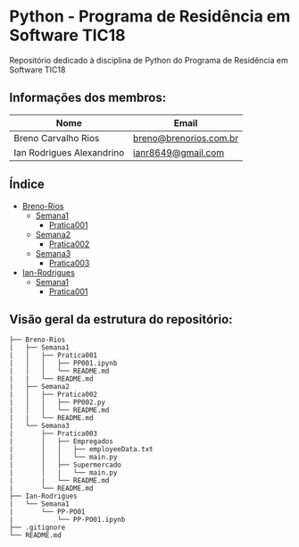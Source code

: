 # Python - Programa de Residência em Software TIC18

Repositório dedicado à disciplina de Python do Programa de Residência em Software TIC18

## Informações dos membros:

| Nome                      | Email                  |
| ------------------------- | ---------------------- |
| Breno Carvalho Rios       | breno@brenorios.com.br |
| Ian Rodrigues Alexandrino | ianr8649@gmail.com     |

## Índice

* [Breno-Rios](https://github.com/brenoriios/Python-TIC18/tree/main/Breno-Rios)
    * [Semana1](https://github.com/brenoriios/Python-TIC18/tree/main/Breno-Rios/Semana1)
        * [Pratica001](https://github.com/brenoriios/Python-TIC18/tree/main/Breno-Rios/Semana1/Pratica001)
    * [Semana2](https://github.com/brenoriios/Python-TIC18/tree/main/Breno-Rios/Semana2)
        * [Pratica002](https://github.com/brenoriios/Python-TIC18/tree/main/Breno-Rios/Semana2/Pratica002)
    * [Semana3](https://github.com/brenoriios/Python-TIC18/tree/main/Breno-Rios/Semana3)
        * [Pratica003](https://github.com/brenoriios/Python-TIC18/tree/main/Breno-Rios/Semana3/Pratica003)
* [Ian-Rodrigues](https://github.com/brenoriios/Python-TIC18/tree/main/Ian-Rodrigues)
    * [Semana1](https://github.com/brenoriios/Python-TIC18/tree/main/Ian-Rodrigues/Semana1)
        * [Pratica001](https://github.com/brenoriios/Python-TIC18/tree/main/Ian-Rodrigues/Semana1/PP-PO01)

## Visão geral da estrutura do repositório:

```
├── Breno-Rios
|   ├── Semana1
|   │   ├── Pratica001
|   │   │   ├── PP001.ipynb
|   │   │   └── README.md
|   |   └── README.md
|   ├── Semana2
|   │   ├── Pratica002
|   │   │   ├── PP002.py
|   │   │   └── README.md
|   |   └── README.md
|   └── Semana3
|       ├── Pratica003
|       │   ├── Empregados
|       │   │   ├── employeeData.txt
|       │   │   └── main.py
|       │   ├── Supermercado
|       │   |   └── main.py
|       |   └── README.md
|       └── README.md
├── Ian-Rodrigues
|   └── Semana1
|       └── PP-PO01
|           └── PP-PO01.ipynb
├── .gitignore
└── README.md
```